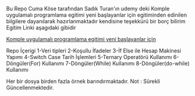 Bu Repo Cuma Köse tarafından Sadık Turan'ın 
udemy deki 
Komple uygulamalı programlama egitimi yeni başlayanlar için egitiminden edinilen bilgilere dayanılarak hazırlanmaktadır
kendisine teşekkürü bir borç bilirim
Egitim Linki aşagıdaki gibidir


<a href="https://www.udemy.com/course/komple-uygulamali-programlama-egitimi-yeni-baslayanlar" target="_blank">Komple uygulamalı programlama egitimi yeni başlayanlar için</a>



Repo İçerigi
1-Veri tipleri
2-Koşullu İfadeler
3-İf Else ile Hesap Makinesi Yapımı
4-Switch Case Tarih İşlemleri
5-Ternary Operatörü Kullanımı
6-Döngüler(For) Kullanımı
7-Döngüler(While) Kullanımı
8-Döngüler(do-while) Kullanımı



Her bir dosya birden fazla örnek barındırmaktadır.
Not : Sürekli Güncellenmektedir.
